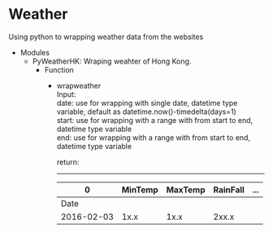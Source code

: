 # Weather
Using python to wrapping weather data from the websites

- Modules
  - PyWeatherHK: Wraping weahter of Hong Kong.
    - Function
      - wrapweather </br>
        Input: </br>
        date: use for wrapping with single date, datetime type variable, default as datetime.now()-timedelta(days=1) </br>
        start: use for wrapping with a range with from start to end, datetime type variable </br>
        end: use for wrapping with a range with from start to end, datetime type variable </br>
        
        return: </br>
        
        --------------------------------------
        |0      |MinTemp|MaxTemp|RainFall|...|
        |-------|-------|-------|--------|---|
        |Date   |       |       |        |   |
        |2016-02-03|1x.x| 1x.x  | 2xx.x  |   |
        
